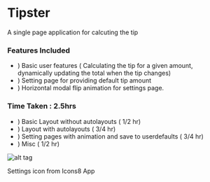 Tipster
=======

A single page application for calcuting the tip

### Features Included
   * ) Basic user features ( Calculating the tip for a given amount, dynamically updating the total when the tip changes)
   * ) Setting page for providing default tip amount
   * ) Horizontal modal flip animation for settings page.

### Time Taken : 2.5hrs
   * ) Basic Layout without autolayouts ( 1/2 hr)
   * ) Layout with autolayouts ( 3/4 hr)
   * ) Setting pages with animation and save to userdefaults ( 3/4 hr)
   * ) Misc ( 1/2 hr)

 
![alt tag](https://raw.github.com/sarchak/Tipster/master/demo.gif)


Settings icon from Icons8 App
